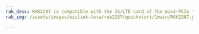 ```yaml
---
rak_desc: RAK2287 is compatible with the 3G/LTE card of the mini-PCIe type. This board has two antenna ports for the LoRa and GNSS. With the mini-PCIe as its form factor, this module is compatible with any embedded platform offering a free mini-PCIe slot with an SPI connection.
rak_img: /assets/images/wislink-lora/rak2287/quickstart/1main/RAK2287.png

---
```


<rk-redirect to="/Product-Categories/WisLink/RAK2287/Overview/" />